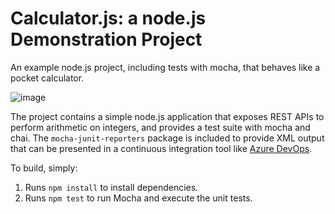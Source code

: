 Calculator.js: a node.js Demonstration Project
==============================================
An example node.js project, including tests with mocha, that behaves like
a pocket calculator.

![image](https://dev.azure.com/danielharty0408/Integrating%20External%20Source%20Control%20with%20Azure%20Pipelines/_apis/build/status%2FDanielJohnHarty.calculator?branchName=master)

The project contains a simple node.js application that exposes REST APIs
to perform arithmetic on integers, and provides a test suite with mocha
and chai.  The `mocha-junit-reporters` package is included to provide XML
output that can be presented in a continuous integration tool like
[Azure DevOps](https://azure.com/devops).

To build, simply:

1. Runs `npm install` to install dependencies.
2. Runs `npm test` to run Mocha and execute the unit tests.

